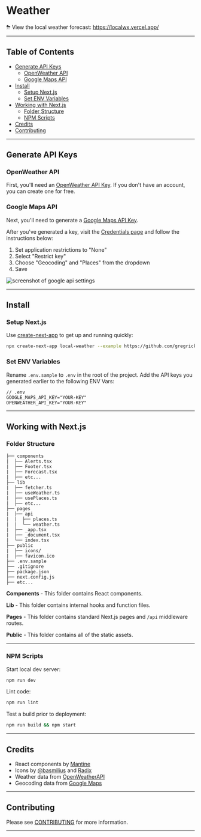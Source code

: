 # Weather <!-- omit in toc -->

⛈ View the local weather forecast: <https://localwx.vercel.app/>

---

## Table of Contents <!-- omit in toc -->

- [Generate API Keys](#generate-api-keys)
  - [OpenWeather API](#openweather-api)
  - [Google Maps API](#google-maps-api)
- [Install](#install)
  - [Setup Next.js](#setup-nextjs)
  - [Set ENV Variables](#set-env-variables)
- [Working with Next.js](#working-with-nextjs)
  - [Folder Structure](#folder-structure)
  - [NPM Scripts](#npm-scripts)
- [Credits](#credits)
- [Contributing](#contributing)

---

## Generate API Keys

### OpenWeather API

First, you'll need an [OpenWeather API Key](https://home.openweathermap.org/users/sign_up). If you don't have an account, you can create one for free.

### Google Maps API

Next, you'll need to generate a [Google Maps API Key](https://developers.google.com/maps/documentation/geocoding/get-api-key).

After you've generated a key, visit the [Credentials page](https://console.cloud.google.com/projectselector2/google/maps-apis/credentials) and follow the instructions below:

1. Set application restrictions to "None"
2. Select "Restrict key"
3. Choose "Geocoding" and "Places" from the dropdown
4. Save

![screenshot of google api settings](https://dl.dropbox.com/s/2vj1qa2l1602prc/Screen%20Shot%202022-02-12%20at%2008.38.25.png?dl=0)

---

## Install

### Setup Next.js

Use [create-next-app](https://www.npmjs.com/package/create-next-app) to get up and running quickly:

```bash
npx create-next-app local-weather --example https://github.com/gregrickaby/local-weather
```

### Set ENV Variables

Rename `.env.sample` to `.env` in the root of the project. Add the API keys you generated earlier to the following ENV Vars:

```text
// .env
GOOGLE_MAPS_API_KEY="YOUR-KEY"
OPENWEATHER_API_KEY="YOUR-KEY"
```

---

## Working with Next.js

### Folder Structure

```text
├── components
|  ├── Alerts.tsx
|  ├── Footer.tsx
|  ├── Forecast.tsx
|  ├── etc...
├── lib
|  ├── fetcher.ts
|  ├── useWeather.ts
|  ├── usePlaces.ts
|  ├── etc...
├── pages
|  ├── api
|  |  ├── places.ts
|  |  └── weather.ts
|  ├── _app.tsx
|  ├── _document.tsx
|  └── index.tsx
├── public
|  ├── icons/
|  ├── favicon.ico
├── .env.sample
├── .gitignore
├── package.json
├── next.config.js
├── etc...
```

**Components** - This folder contains React components.

**Lib** - This folder contains internal hooks and function files.

**Pages** - This folder contains standard Next.js pages and `/api` middleware routes.

**Public** - This folder contains all of the static assets.

---

### NPM Scripts

Start local dev server:

```bash
npm run dev
```

Lint code:

```bash
npm run lint
```

Test a build prior to deployment:

```bash
npm run build && npm start
```

---

## Credits

- React components by [Mantine](https://mantine.dev/)
- Icons by [@basmilius](https://github.com/basmilius/weather-icons) and [Radix](https://icons.modulz.app/)
- Weather data from [OpenWeatherAPI](https://openweathermap.org/api)
- Geocoding data from [Google Maps](https://developers.google.com/maps/documentation/geocoding/overview)

---

## Contributing

Please see [CONTRIBUTING](./CONTRIBUTING.md) for more information.

---
